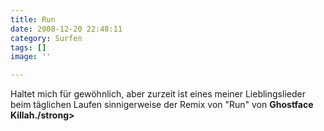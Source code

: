 ```yaml
---
title: Run
date: 2008-12-20 22:48:11
category: Surfen
tags: []
image: ''

---
```


Haltet mich für gewöhnlich, aber zurzeit ist eines meiner Lieblingslieder beim täglichen Laufen sinnigerweise der Remix von "Run" von **Ghostface Killah./strong>**
